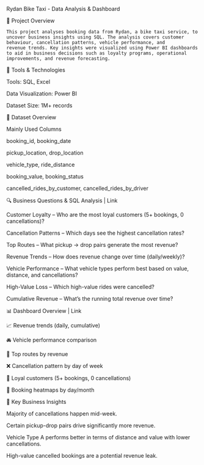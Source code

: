 Rydan Bike Taxi - Data Analysis & Dashboard 

📌 Project Overview 

    This project analyses booking data from Rydan, a bike taxi service, to uncover business insights using SQL. The analysis covers customer behaviour, cancellation patterns, vehicle performance, and 
    revenue trends. Key insights were visualized using Power BI dashboards to aid in business decisions such as loyalty programs, operational improvements, and revenue forecasting. 

 

🧰 Tools & Technologies 

Tools: SQL, Excel 

Data Visualization: Power BI 

Dataset Size: 1M+ records 

 

📁 Dataset Overview 

Mainly Used Columns

booking_id, booking_date 

pickup_location, drop_location 

vehicle_type, ride_distance 

booking_value, booking_status 

cancelled_rides_by_customer, cancelled_rides_by_driver 

 

🔍 Business Questions & SQL Analysis | Link 

Customer Loyalty – Who are the most loyal customers (5+ bookings, 0 cancellations)? 

Cancellation Patterns – Which days see the highest cancellation rates? 

Top Routes – What pickup → drop pairs generate the most revenue? 

Revenue Trends – How does revenue change over time (daily/weekly)? 

Vehicle Performance – What vehicle types perform best based on value, distance, and cancellations? 

High-Value Loss – Which high-value rides were cancelled? 

Cumulative Revenue – What’s the running total revenue over time? 


 

📊 Dashboard Overview | Link 

📈 Revenue trends (daily, cumulative) 

🚘 Vehicle performance comparison 

📍 Top routes by revenue 

❌ Cancellation pattern by day of week 

👥 Loyal customers (5+ bookings, 0 cancellations) 

📅 Booking heatmaps by day/month 

 

📌 Key Business Insights 

Majority of cancellations happen mid-week. 

Certain pickup-drop pairs drive significantly more revenue. 

Vehicle Type A performs better in terms of distance and value with lower cancellations. 

High-value cancelled bookings are a potential revenue leak.
